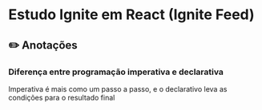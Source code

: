 # Estudo Ignite em React (Ignite Feed)

## ✏️ Anotações

### Diferença entre programação imperativa e declarativa

Imperativa é mais como um passo a passo, e o declarativo leva as condições para o resultado final
